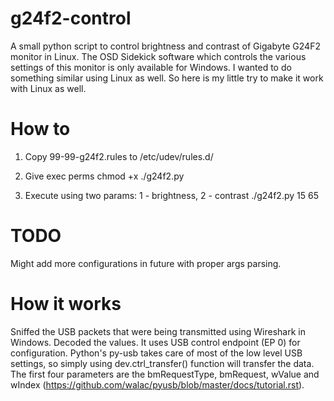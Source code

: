 # g24f2-control
A small python script to control brightness and contrast of Gigabyte G24F2 monitor in Linux. The OSD Sidekick software which controls the various settings of this monitor is only available for Windows. I wanted to do something similar using Linux as well. So here is my little try to make it work with Linux as well.

# How to
1. Copy 99-99-g24f2.rules to /etc/udev/rules.d/

2. Give exec perms
chmod +x ./g24f2.py

3. Execute using two params: 1 - brightness, 2 - contrast
./g24f2.py 15 65

# TODO
Might add more configurations in future with proper args parsing.

# How it works
Sniffed the USB packets that were being transmitted using Wireshark in Windows. Decoded the values. It uses USB control endpoint (EP 0) for configuration. Python's py-usb takes care of most of the low level USB settings, so simply using dev.ctrl_transfer() function will transfer the data. The first four parameters are the bmRequestType, bmRequest, wValue and wIndex (https://github.com/walac/pyusb/blob/master/docs/tutorial.rst).
